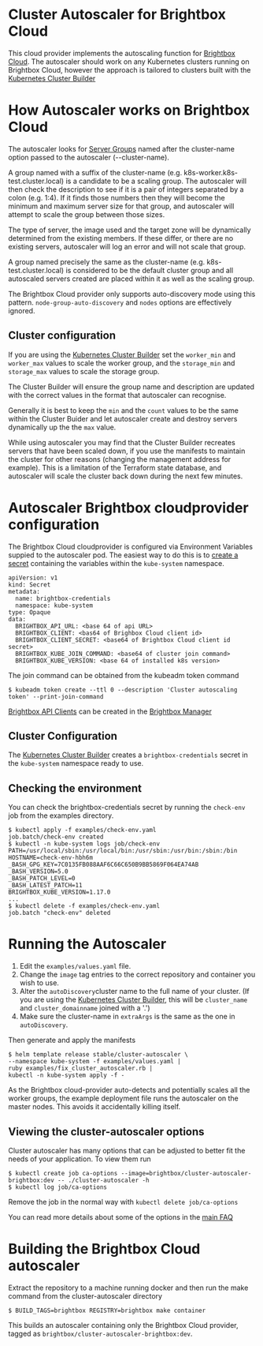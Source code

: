 # Cluster Autoscaler for Brightbox Cloud

This cloud provider implements the autoscaling function for
[Brightbox Cloud](https://www.brightbox.com). The autoscaler should
work on any Kubernetes clusters running on Brightbox Cloud, however
the approach is tailored to clusters built with the [Kubernetes Cluster
Builder](https://github.com/brightbox/kubernetes-cluster)

# How Autoscaler works on Brightbox Cloud

The autoscaler looks for [Server
Groups](https://www.brightbox.com/docs/guides/cli/server-groups/) named
after the cluster-name option passed to the autoscaler (--cluster-name).

A group named with a suffix of the cluster-name
(e.g. k8s-worker.k8s-test.cluster.local) is a candidate to be a scaling
group. The autoscaler will then check the description to see if it is
a pair of integers separated by a colon (e.g. 1:4). If it finds those
numbers then they will become the minimum and maximum server size for
that group, and autoscaler will attempt to scale the group between those sizes.

The type of server, the image used  and the target zone will be
dynamically determined from the existing members. If these differ, or
there are no existing servers, autoscaler will log an error and will not
scale that group.

A group named precisely the same as the cluster-name
(e.g. k8s-test.cluster.local) is considered to be the default cluster
group and all autoscaled servers created are placed within it as well
as the scaling group.

The Brightbox Cloud provider only supports auto-discovery mode using
this pattern. `node-group-auto-discovery` and `nodes` options are
effectively ignored.

## Cluster configuration

If you are using the [Kubernetes Cluster
Builder](https://github.com/brightbox/kubernetes-cluster) set the
`worker_min` and `worker_max` values to scale the worker group, and the
`storage_min` and `storage_max` values to scale the storage group.

The Cluster Builder will ensure the group name and description are
updated with the correct values in the format that autoscaler can recognise.

Generally it is best to keep the `min` and the `count` values to be the same within the Cluster Buider and let autoscaler create and destroy servers dynamically up the the `max` value.

While using autoscaler you may find that the Cluster Builder recreates
servers that have been scaled down, if you use the manifests to maintain
the cluster for other reasons (changing the management address for
example). This is a limitation of the Terraform state database, and
autoscaler will scale the cluster back down during the next few minutes.

# Autoscaler Brightbox cloudprovider configuration

The Brightbox Cloud cloudprovider is configured via Environment Variables
suppied to the autoscaler pod. The easiest way to do this is to [create
a secret](https://kubernetes.io/docs/concepts/configuration/secret/#creating-a-secret-manually) containing the variables within the `kube-system` namespace.

```
apiVersion: v1
kind: Secret
metadata:
  name: brightbox-credentials
  namespace: kube-system
type: Opaque
data:
  BRIGHTBOX_API_URL: <base 64 of api URL>
  BRIGHTBOX_CLIENT: <bas64 of Brighbox Cloud client id>
  BRIGHTBOX_CLIENT_SECRET: <base64 of Brightbox Cloud client id secret>
  BRIGHTBOX_KUBE_JOIN_COMMAND: <base64 of cluster join command>
  BRIGHTBOX_KUBE_VERSION: <base 64 of installed k8s version>
```

The join command can be obtained from the kubeadm token command

```
$ kubeadm token create --ttl 0 --description 'Cluster autoscaling token' --print-join-command
```

[Brightbox API
Clients](https://www.brightbox.com/docs/guides/manager/api-clients/)
can be created in the [Brightbox
Manager](https://www.brightbox.com/docs/guides/manager/)

## Cluster Configuration

The [Kubernetes Cluster
Builder](https://github.com/brightbox/kubernetes-cluster) creates a
`brightbox-credentials` secret in the `kube-system` namespace ready
to use.

## Checking the environment

You can check the brightbox-credentials secret by running the `check-env` job from the examples directory.

```
$ kubectl apply -f examples/check-env.yaml
job.batch/check-env created
$ kubectl -n kube-system logs job/check-env
PATH=/usr/local/sbin:/usr/local/bin:/usr/sbin:/usr/bin:/sbin:/bin
HOSTNAME=check-env-hbh6m
_BASH_GPG_KEY=7C0135FB088AAF6C66C650B9BB5869F064EA74AB
_BASH_VERSION=5.0
_BASH_PATCH_LEVEL=0
_BASH_LATEST_PATCH=11
BRIGHTBOX_KUBE_VERSION=1.17.0
...
$ kubectl delete -f examples/check-env.yaml
job.batch "check-env" deleted
```

# Running the Autoscaler

1. Edit the `examples/values.yaml` file.
2. Change the `image` tag entries to the correct
repository and container you wish to use.
3. Alter the `autoDiscovery`cluster name to the
full name of your cluster. (If you are using the [Kubernetes Cluster
Builder](https://github.com/brightbox/kubernetes-cluster), this will be
`cluster_name` and `cluster_domainname` joined with a '.')
4. Make sure the cluster-name in `extraArgs` is the same as the one in
`autoDiscovery`.

Then generate and apply the manifests

```
$ helm template release stable/cluster-autoscaler \
--namespace kube-system -f examples/values.yaml |
ruby examples/fix_cluster_autoscaler.rb |
kubectl -n kube-system apply -f -
```

As the Brightbox cloud-provider auto-detects and potentially scales all
the worker groups, the example deployment file runs the autoscaler on
the master nodes. This avoids it accidentally killing itself.

## Viewing the cluster-autoscaler options

Cluster autoscaler has many options that can be adjusted to better fit the needs of your application. To view them run

```
$ kubectl create job ca-options --image=brightbox/cluster-autoscaler-brightbox:dev -- ./cluster-autoscaler -h
$ kubectl log job/ca-options
```

Remove the job in the normal way with `kubectl delete job/ca-options`

You can read more details about some of the options in the [main FAQ](../../FAQ.md)


# Building the Brightbox Cloud autoscaler

Extract the repository to a machine running docker and then run the make command from the cluster-autoscaler directory

```
$ BUILD_TAGS=brightbox REGISTRY=brightbox make container
```

This builds an autoscaler containing only the Brightbox Cloud provider, tagged as `brightbox/cluster-autoscaler-brightbox:dev`.
